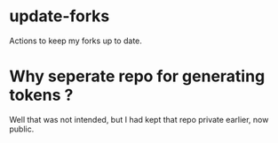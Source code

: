 # update-forks
Actions to keep my forks up to date.

# Why seperate repo for generating tokens ?
Well that was not intended, but I had kept that repo private earlier, now public.
